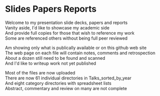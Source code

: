 # Slides Papers Reports
Welcome to my presentation slide decks, papers and reports  
Vanity aside, I'd like to showcase my academic side  
And provide full copies for those that wish to reference my work  
Some are referenced others without being full peer reviewed  

Am showing only what is publically available or on this github web site  
The web page on each file will contain notes, comments and retrospection  
About a dozen still need to be found and scanned  
And I'd like to writeup work not yet published  

Most of the files are now uploaded  
There are now 61 individual directories in Talks_sorted_by_year  
And eight category directories with spreadsheet lists  
Abstract, commentary and review on many are not complete  
